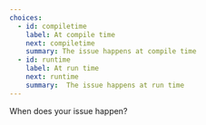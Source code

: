 ```yaml
---
choices:
  - id: compiletime
    label: At compile time
    next: compiletime
    summary: The issue happens at compile time
  - id: runtime
    label: At run time
    next: runtime
    summary:  The issue happens at run time
---
```


When does your issue happen?